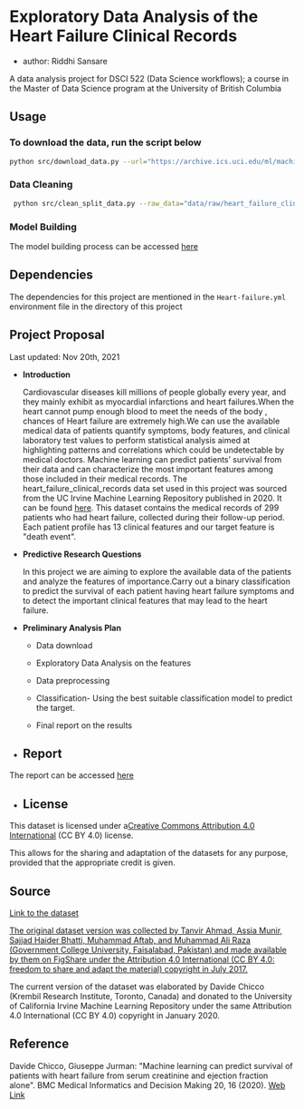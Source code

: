 # Exploratory Data Analysis of the Heart Failure Clinical Records

- author: Riddhi Sansare

A data analysis project for DSCI 522 (Data Science workflows); a
course in the Master of Data Science program at the University of
British Columbia

## Usage

### To download the data, run the script below

```bash
python src/download_data.py --url="https://archive.ics.uci.edu/ml/machine-learning-databases/00519/heart_failure_clinical_records_dataset.csv" --outputfile="data/raw/heart_failure_clinical_records_dataset.csv"
```

### Data Cleaning

```bash
 python src/clean_split_data.py --raw_data="data/raw/heart_failure_clinical_records_dataset.csv" --out_dir="data/processed/"
```

### Model Building

The model building process can be accessed [here](https://github.com/UBC-MDS/DSCI_522_Heart_Failure_Exploratory_Analysis/blob/main/src/Heart_Failure_Model_Building.ipynb)

## Dependencies

The dependencies for this project are mentioned in the `Heart-failure.yml` environment file in the directory of this project

## Project Proposal

Last updated: Nov 20th, 2021

- **Introduction**

   Cardiovascular diseases kill millions of people globally every year, and they mainly exhibit as myocardial infarctions and heart failures.When the heart cannot pump enough blood to meet the needs of the body , chances of  Heart failure are extremely high.We can use the available medical data of patients quantify symptoms, body features, and clinical laboratory test values to perform statistical analysis aimed at highlighting patterns and correlations which could be undetectable by medical doctors. Machine learning can predict patients’ survival from their data and can characterize the most important features among those included in their medical records.
   The heart_failure_clinical_records data set used in this project was sourced from the UC Irvine Machine Learning Repository published in 2020. It can be found [here]("https://archive-beta.ics.uci.edu/ml/datasets/heart+failure+clinical+records"). This dataset contains the medical records of 299 patients who had heart failure, collected during their follow-up period. Each patient profile has 13 clinical features and our target feature is "death event".

- **Predictive Research Questions**

    In this project we are aiming to explore the available data of the patients and analyze the features of importance.Carry out a binary classification to predict the survival of each patient having heart failure symptoms and to detect the important clinical features that may lead to the heart failure.

- **Preliminary Analysis Plan**

  - Data download

  - Exploratory Data Analysis on the features

  - Data preprocessing

  - Classification- Using the best suitable classification model to predict the target.

  - Final report on the results

- ## Report

The report can be accessed [here](https://github.com/UBC-MDS/DSCI_522_Heart_Failure_Exploratory_Analysis/blob/main/doc/Report.pdf)

- ## License
  
This dataset is licensed under a[Creative Commons Attribution 4.0 International](https://creativecommons.org/licenses/by/4.0/legalcode) (CC BY 4.0) license.

This allows for the sharing and adaptation of the datasets for any purpose, provided that the appropriate credit is given.

## Source

[Link to the dataset](https://archive.ics.uci.edu/ml/machine-learning-databases/00519/)

[The original dataset version was collected by Tanvir Ahmad, Assia Munir, Sajjad Haider Bhatti, Muhammad Aftab, and Muhammad Ali Raza (Government College University, Faisalabad, Pakistan) and made available by them on FigShare under the Attribution 4.0 International (CC BY 4.0: freedom to share and adapt the material) copyright in July 2017.](https://archive.ics.uci.edu/ml/datasets/Heart+failure+clinical+records)

The current version of the dataset was elaborated by Davide Chicco (Krembil Research Institute, Toronto, Canada) and donated to the University of California Irvine Machine Learning Repository under the same Attribution 4.0 International (CC BY 4.0) copyright in January 2020.

## Reference

Davide Chicco, Giuseppe Jurman: "Machine learning can predict survival of patients with heart failure from serum creatinine and ejection fraction alone". BMC Medical Informatics and Decision Making 20, 16 (2020). [Web Link](https://bmcmedinformdecismak.biomedcentral.com/articles/10.1186/s12911-020-1023-5#citeas)
